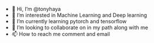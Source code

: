 - 👋 Hi, I’m @tonyhaya
- 👀 I’m interested in Machine Learning and Deep learning
- 🌱 I’m currently learning pytorch and tensorflow
- 💞️ I’m looking to collaborate on in my path along with me
- 📫 How to reach me comment and email
<!---
tonyhaya/tonyhaya is a ✨ special ✨ repository because its `README.md` (this file) appears on your GitHub profile.
You can click the Preview link to take a look at your changes.
--->
